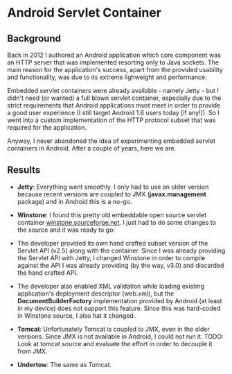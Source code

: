 # Android Servlet Container

## Background

Back in 2012 I authored an Android application which core component was an HTTP server that was implemented resorting only to Java sockets. The main reason for the application's success, apart from the provided usability and functionality, was due to its extreme lighweight and performance.

Embedded servlet containers were already available - namely Jetty - but I didn't need (or wanted) a full blown servlet container, especially due to the strict requirements that Android applications must meet in order to provide a good user experience (I still target Android 1.6 users today [if any!]). So I went into a custom implementation of the HTTP protocol subset that was required for the application.

Anyway, I never abandoned the idea of experimenting embedded servlet containers in Android. After a couple of years, here we are.

## Results

 -  **Jetty**: Everything went smoothly. I only had to use an older version because recent versions are coupled to JMX (**javax.management** package) and in Android this is a no-go.

 -  **Winstone**: I found this pretty old embeddable open source servlet container [winstone.sourceforge.net](http://winstone.sourceforge.net). I just had to do some changes to the source and it was ready to go:

   - The developer provided its own hand crafted subset version of the Servlet API (v2.5) along with the container. Since I was already providing the Servlet API with Jetty, I changed Winstone in order to compile against the API I was already providing (by the way, v3.0) and discarded the hand crafted API.

   - The developer also enabled XML validation while loading existing application's deployment descriptor (web.xml), but the  **DocumentBuilderFactory** implementation provided by Android (at least in my device) does not support this feature. Since this was hard-coded in Winstone source, I also hat it changed.

 -  **Tomcat**: Unfortunately Tomcat is coupled to JMX, even in the older versions. Since JMX is not available in Android, I could not run it. TODO: Look at tomcat source and evaluate the effort in order to decouple it from JMX.

 -  **Undertow**: The same as Tomcat.
